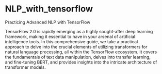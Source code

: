 # NLP_with_tensorflow
Practicing Advanced NLP with TensorFlow 

TensorFlow 2.0 is rapidly emerging as a highly sought-after deep learning framework, making it essential to have in your arsenal of artificial intelligence tools. In this comprehensive guide, we take a practical approach to delve into the crucial elements of utilizing transformers for natural language processing, all within the TensorFlow ecosystem. It covers the fundamentals of text data manipulation, delves into transfer learning, and fine-tuning BERT, and provides insights into the intricate architecture of transformer models. 
